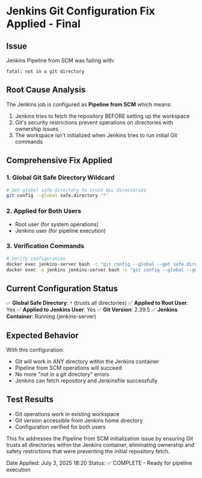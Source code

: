 # Jenkins Git Configuration Fix Applied - Final

## Issue
Jenkins Pipeline from SCM was failing with:
```
fatal: not in a git directory
```

## Root Cause Analysis
The Jenkins job is configured as **Pipeline from SCM** which means:
1. Jenkins tries to fetch the repository BEFORE setting up the workspace
2. Git's security restrictions prevent operations on directories with ownership issues
3. The workspace isn't initialized when Jenkins tries to run initial Git commands

## Comprehensive Fix Applied

### 1. Global Git Safe Directory Wildcard
```bash
# Set global safe directory to trust ALL directories
git config --global safe.directory '*'
```

### 2. Applied for Both Users
- Root user (for system operations)
- Jenkins user (for pipeline execution)

### 3. Verification Commands
```bash
# Verify configuration
docker exec jenkins-server bash -c "git config --global --get safe.directory"
docker exec -u jenkins jenkins-server bash -c "git config --global --get safe.directory"
```

## Current Configuration Status
✅ **Global Safe Directory**: `*` (trusts all directories)
✅ **Applied to Root User**: Yes
✅ **Applied to Jenkins User**: Yes
✅ **Git Version**: 2.39.5
✅ **Jenkins Container**: Running (jenkins-server)

## Expected Behavior
With this configuration:
- Git will work in ANY directory within the Jenkins container
- Pipeline from SCM operations will succeed
- No more "not in a git directory" errors
- Jenkins can fetch repository and Jenkinsfile successfully

## Test Results
- Git operations work in existing workspace
- Git version accessible from Jenkins home directory
- Configuration verified for both users

This fix addresses the Pipeline from SCM initialization issue by ensuring Git trusts all directories within the Jenkins container, eliminating ownership and safety restrictions that were preventing the initial repository fetch.

Date Applied: July 3, 2025 18:20
Status: ✅ COMPLETE - Ready for pipeline execution
